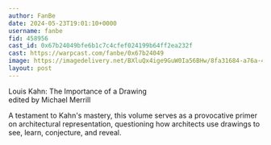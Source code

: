 ```yaml
---
author: FanBe
date: 2024-05-23T19:01:10+0000
username: fanbe
fid: 458956
cast_id: 0x67b24049bfe6b1c7c4cfef024199b64ff2ea232f
cast: https://warpcast.com/fanbe/0x67b24049
image: https://imagedelivery.net/BXluQx4ige9GuW0Ia56BHw/8fa31684-a76a-4a5a-791d-28b8b2a8bc00/original
layout: post
---
```

Louis Kahn: The Importance of a Drawing  
edited by Michael Merrill  
  
A testament to Kahn's mastery, this volume serves as a provocative primer on architectural representation, questioning how architects use drawings to see, learn, conjecture, and reveal.  

<img src='https://imagedelivery.net/BXluQx4ige9GuW0Ia56BHw/8fa31684-a76a-4a5a-791d-28b8b2a8bc00/original' alt='' referrerpolicy='no-referrer'/>